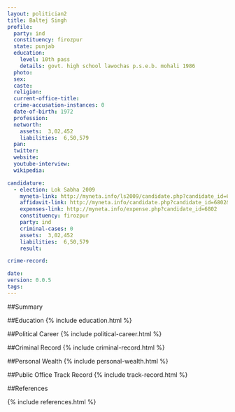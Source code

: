 ```yaml
---
layout: politician2
title: Baltej Singh
profile: 
  party: ind
  constituency: firozpur
  state: punjab
  education: 
    level: 10th pass
    details: govt. high school lawochas p.s.e.b. mohali 1986
  photo: 
  sex: 
  caste: 
  religion: 
  current-office-title: 
  crime-accusation-instances: 0
  date-of-birth: 1972
  profession: 
  networth: 
    assets:  3,02,452
    liabilities:  6,50,579
  pan: 
  twitter: 
  website: 
  youtube-interview: 
  wikipedia: 

candidature: 
  - election: Lok Sabha 2009
    myneta-link: http://myneta.info/ls2009/candidate.php?candidate_id=6802
    affidavit-link: http://myneta.info/candidate.php?candidate_id=6802&scan=original
    expenses-link: http://myneta.info/expense.php?candidate_id=6802
    constituency: firozpur 
    party: ind
    criminal-cases: 0
    assets:  3,02,452
    liabilities:  6,50,579
    result:  

crime-record: 

date: 
version: 0.0.5
tags: 
---
```

##Summary


##Education
{% include education.html %}


##Political Career
{% include political-career.html %}


##Criminal Record
{% include criminal-record.html %}


##Personal Wealth
{% include personal-wealth.html %}


##Public Office Track Record
{% include track-record.html %}


##References


{% include references.html %}